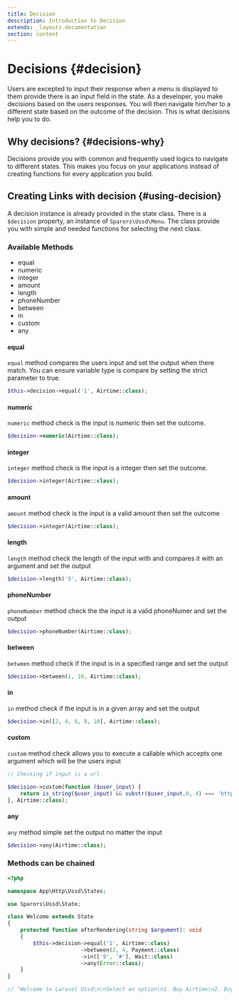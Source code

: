 ```yaml
---
title: Decision
description: Introduction to Decision
extends: _layouts.documentation
section: content
---
```

# Decisions {#decision}

Users are excepted to input their response when a menu is displayed to them 
provide there is an input field in the state. As a developer, you 
make decisions based on the users responses. You will then navigate him/her 
to a different state based on the outcome of the decision. 
This is what decisions help you to do.

## Why decisions? {#decisions-why}

Decisions provide you with common and frequently used logics to navigate 
to different states. This makes you focus on your applications instead of 
creating functions for every application you build.

## Creating Links with decision {#using-decision}

A decision instance is already provided in the state class. There is a `$decision` property, an instance of `Sparors\Ussd\Menu`. The class provide you with simple and needed functions for selecting the next class.

### Available Methods

- equal
- numeric
- integer
- amount
- length
- phoneNumber
- between
- in
- custom
- any

#### equal

`equal` method compares the users input and set the output when there match. You can ensure variable type is compare by setting the strict parameter to true.

```php
$this->decision->equal('1', Airtime::class);
```

#### numeric

`numeric` method check is the input is numeric then set the outcome.

```php
$decision->numeric(Airtime::class);
```

#### integer

`integer` method check is the input is a integer then set the outcome.
```php
$decision->integer(Airtime::class);
```

#### amount

`amount` method check is the input is a valid amount then set the outcome

```php
$decision->integer(Airtime::class);
```

#### length

`length` method check the length of the input with and compares it with an argument and set the output

```php
$decision->length('5', Airtime::class);
```

#### phoneNumber

`phoneNumber` method check the  the input is a valid phoneNumer and set the output

```php
$decision->phoneNumber(Airtime::class);
```

#### between

`between` method check if the input is in a specified range and set the output

```php
$decision->between(1, 10, Airtime::class);
```

#### in

`in` method check if the input is in a given array and set the output

```php
$decision->in([2, 4, 6, 8, 10], Airtime::class);
```

#### custom

`custom` method check allows you to execute a callable which accepts one 
argument which will be the users input

```php
// Checking if input is a url

$decision->custom(function ($user_input) {
    return is_string($user_input) && substr($user_input,0, 4) === 'http';
}, Airtime::class);
```

#### any

`any` method simple set the output no matter the input

```php
$decision->any(Airtime::class);
```

### Methods can be chained

```php
<?php

namespace App\Http\Ussd\States;

use Sparors\Ussd\State;

class Welcome extends State
{
    protected function afterRendering(string $argument): void
    {
        $this->decision->equal('1', Airtime::class)
                       ->between(2, 4, Payment::class)
                       ->in(['9', '#'], Wait::class)
                       ->any(Error::class);
    }
}

// "Welcome to Laravel Ussd\n\nSelect an option\n1. Buy Airtime\n2. Buy Data\n3. Pay Bills\n\n9. Next Page\n#.Back\n0. Main Menu"
```